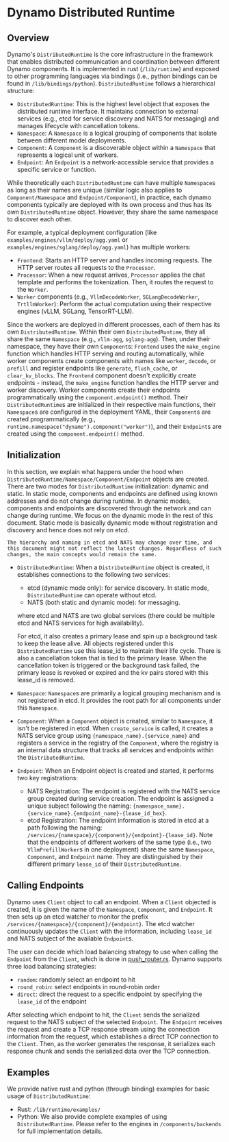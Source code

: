 <!--
SPDX-FileCopyrightText: Copyright (c) 2025 NVIDIA CORPORATION & AFFILIATES. All rights reserved.
SPDX-License-Identifier: Apache-2.0

Licensed under the Apache License, Version 2.0 (the "License");
you may not use this file except in compliance with the License.
You may obtain a copy of the License at

http://www.apache.org/licenses/LICENSE-2.0

Unless required by applicable law or agreed to in writing, software
distributed under the License is distributed on an "AS IS" BASIS,
WITHOUT WARRANTIES OR CONDITIONS OF ANY KIND, either express or implied.
See the License for the specific language governing permissions and
limitations under the License.
-->

# Dynamo Distributed Runtime

## Overview

Dynamo's `DistributedRuntime` is the core infrastructure in the framework that enables distributed communication and coordination between different Dynamo components. It is implemented in rust (`/lib/runtime`) and exposed to other programming languages via bindings (i.e., python bindings can be found in `/lib/bindings/python`). `DistributedRuntime` follows a hierarchical structure:

- `DistributedRuntime`: This is the highest level object that exposes the distributed runtime interface. It maintains connection to external services (e.g., etcd for service discovery and NATS for messaging) and manages lifecycle with cancellation tokens.
- `Namespace`: A `Namespace` is a logical grouping of components that isolate between different model deployments.
- `Component`: A `Component` is a discoverable object within a `Namespace` that represents a logical unit of workers.
- `Endpoint`: An `Endpoint` is a network-accessible service that provides a specific service or function.

While theoretically each `DistributedRuntime` can have multiple `Namespace`s as long as their names are unique (similar logic also applies to `Component/Namespace` and `Endpoint/Component`), in practice, each dynamo components typically are deployed with its own process and thus has its own `DistributedRuntime` object. However, they share the same namespace to discover each other.

For example, a typical deployment configuration (like `examples/engines/vllm/deploy/agg.yaml` or `examples/engines/sglang/deploy/agg.yaml`) has multiple workers:

- `Frontend`: Starts an HTTP server and handles incoming requests. The HTTP server routes all requests to the `Processor`.
- `Processor`: When a new request arrives, `Processor` applies the chat template and performs the tokenization.
Then, it routes the request to the `Worker`.
- `Worker` components (e.g., `VllmDecodeWorker`, `SGLangDecodeWorker`, `TrtllmWorker`): Perform the actual computation using their respective engines (vLLM, SGLang, TensorRT-LLM).

Since the workers are deployed in different processes, each of them has its own `DistributedRuntime`. Within their own `DistributedRuntime`, they all share the same `Namespace` (e.g., `vllm-agg`, `sglang-agg`). Then, under their namespace, they have their own `Component`s: `Frontend` uses the `make_engine` function which handles HTTP serving and routing automatically, while worker components create components with names like `worker`, `decode`, or `prefill` and register endpoints like `generate`, `flush_cache`, or `clear_kv_blocks`. The `Frontend` component doesn't explicitly create endpoints - instead, the `make_engine` function handles the HTTP server and worker discovery. Worker components create their endpoints programmatically using the `component.endpoint()` method. Their `DistributedRuntime`s are initialized in their respective main functions, their `Namespace`s are configured in the deployment YAML, their `Component`s are created programmatically (e.g., `runtime.namespace("dynamo").component("worker")`), and their `Endpoint`s are created using the `component.endpoint()` method.

## Initialization

In this section, we explain what happens under the hood when `DistributedRuntime/Namespace/Component/Endpoint` objects are created. There are two modes for `DistributedRuntime` initialization: dynamic and static. In static mode, components and endpoints are defined using known addresses and do not change during runtime. In dynamic modes, components and endpoints are discovered through the network and can change during runtime. We focus on the dynamic mode in the rest of this document. Static mode is basically dynamic mode without registration and discovery and hence does not rely on etcd.

```{caution}
The hierarchy and naming in etcd and NATS may change over time, and this document might not reflect the latest changes. Regardless of such changes, the main concepts would remain the same.
```

- `DistributedRuntime`: When a `DistributedRuntime` object is created, it establishes connections to the following two services:
    - etcd (dynamic mode only): for service discovery. In static mode, `DistributedRuntime` can operate without etcd.
    - NATS (both static and dynamic mode): for messaging.

  where etcd and NATS are two global services (there could be multiple etcd and NATS services for high availability).

  For etcd, it also creates a primary lease and spin up a background task to keep the lease alive. All objects registered under this `DistributedRuntime` use this lease_id to maintain their life cycle. There is also a cancellation token that is tied to the primary lease. When the cancellation token is triggered or the background task failed, the primary lease is revoked or expired and the kv pairs stored with this lease_id is removed.
- `Namespace`: `Namespace`s are primarily a logical grouping mechanism and is not registered in etcd. It provides the root path for all components under this `Namespace`.
- `Component`: When a `Component` object is created, similar to `Namespace`, it isn't be registered in etcd. When `create_service` is called, it creates a NATS service group using `{namespace_name}.{service_name}` and registers a service in the registry of the `Component`, where the registry is an internal data structure that tracks all services and endpoints within the `DistributedRuntime`.
- `Endpoint`: When an Endpoint object is created and started, it performs two key registrations:
  - NATS Registration: The endpoint is registered with the NATS service group created during service creation. The endpoint is assigned a unique subject following the naming: `{namespace_name}.{service_name}.{endpoint_name}-{lease_id_hex}`.
  - etcd Registration: The endpoint information is stored in etcd at a path following the naming: `/services/{namespace}/{component}/{endpoint}-{lease_id}`. Note that the endpoints of different workers of the same type (i.e., two `VllmPrefillWorker`s in one deployment) share the same `Namespace`, `Component`, and `Endpoint` name. They are distinguished by their different primary `lease_id` of their `DistributedRuntime`.

## Calling Endpoints

Dynamo uses `Client` object to call an endpoint. When a `Client` objected is created, it is given the name of the `Namespace`, `Component`, and `Endpoint`. It then sets up an etcd watcher to monitor the prefix `/services/{namespace}/{component}/{endpoint}`. The etcd watcher continuously updates the `Client` with the information, including `lease_id` and NATS subject of the available `Endpoint`s.

The user can decide which load balancing strategy to use when calling the `Endpoint` from the `Client`, which is done in [push_router.rs](../../lib/runtime/src/pipeline/network/egress/push_router.rs). Dynamo supports three load balancing strategies:

- `random`: randomly select an endpoint to hit
- `round_robin`: select endpoints in round-robin order
- `direct`: direct the request to a specific endpoint by specifying the `lease_id` of the endpoint

After selecting which endpoint to hit, the `Client` sends the serialized request to the NATS subject of the selected `Endpoint`. The `Endpoint` receives the request and create a TCP response stream using the connection information from the request, which establishes a direct TCP connection to the `Client`. Then, as the worker generates the response, it serializes each response chunk and sends the serialized data over the TCP connection.

## Examples

We provide native rust and python (through binding) examples for basic usage of `DistributedRuntime`:

- Rust: `/lib/runtime/examples/`
- Python: We also provide complete examples of using `DistributedRuntime`. Please refer to the engines in `/components/backends` for full implementation details.

